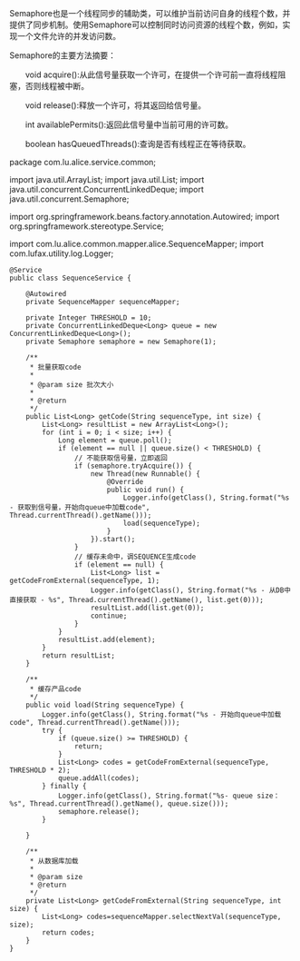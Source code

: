 
Semaphore也是一个线程同步的辅助类，可以维护当前访问自身的线程个数，并提供了同步机制。使用Semaphore可以控制同时访问资源的线程个数，例如，实现一个文件允许的并发访问数。

Semaphore的主要方法摘要：

　　void acquire():从此信号量获取一个许可，在提供一个许可前一直将线程阻塞，否则线程被中断。

　　void release():释放一个许可，将其返回给信号量。

　　int availablePermits():返回此信号量中当前可用的许可数。

　　boolean hasQueuedThreads():查询是否有线程正在等待获取。
  
  package com.lu.alice.service.common;

import java.util.ArrayList;
import java.util.List;
import java.util.concurrent.ConcurrentLinkedDeque;
import java.util.concurrent.Semaphore;

import org.springframework.beans.factory.annotation.Autowired;
import org.springframework.stereotype.Service;

import com.lu.alice.common.mapper.alice.SequenceMapper;
import com.lufax.utility.log.Logger;
```
@Service
public class SequenceService {
	
	@Autowired
	private SequenceMapper sequenceMapper;
	
	private Integer THRESHOLD = 10;
	private ConcurrentLinkedDeque<Long> queue = new ConcurrentLinkedDeque<Long>();
	private Semaphore semaphore = new Semaphore(1);

	/**
	 * 批量获取code
	 * 
	 * @param size 批次大小
	 *            
	 * @return
	 */
	public List<Long> getCode(String sequenceType, int size) {
		List<Long> resultList = new ArrayList<Long>();
		for (int i = 0; i < size; i++) {
			Long element = queue.poll();
			if (element == null || queue.size() < THRESHOLD) {
				// 不能获取信号量，立即返回
				if (semaphore.tryAcquire()) {
					new Thread(new Runnable() {
						@Override
						public void run() {
							Logger.info(getClass(), String.format("%s - 获取到信号量，开始向queue中加载code", Thread.currentThread().getName()));
							load(sequenceType);
						}
					}).start();
				}
				// 缓存未命中，调SEQUENCE生成code
				if (element == null) {
					List<Long> list = getCodeFromExternal(sequenceType, 1);
					Logger.info(getClass(), String.format("%s - 从DB中直接获取 - %s", Thread.currentThread().getName(), list.get(0)));
					resultList.add(list.get(0));
					continue;
				}
			}
			resultList.add(element);
		}
		return resultList;
	}

	/**
	 * 缓存产品code
	 */
	public void load(String sequenceType) {
		Logger.info(getClass(), String.format("%s - 开始向queue中加载code", Thread.currentThread().getName()));
		try {
			if (queue.size() >= THRESHOLD) {
				return;
			}
			List<Long> codes = getCodeFromExternal(sequenceType, THRESHOLD * 2);
			queue.addAll(codes);
		} finally {
			Logger.info(getClass(), String.format("%s- queue size：%s", Thread.currentThread().getName(), queue.size()));
			semaphore.release();
		}

	}

	/**
	 * 从数据库加载
	 * 
	 * @param size
	 * @return
	 */
	private List<Long> getCodeFromExternal(String sequenceType, int size) {
		List<Long> codes=sequenceMapper.selectNextVal(sequenceType, size);
		return codes;
	}
}
```
